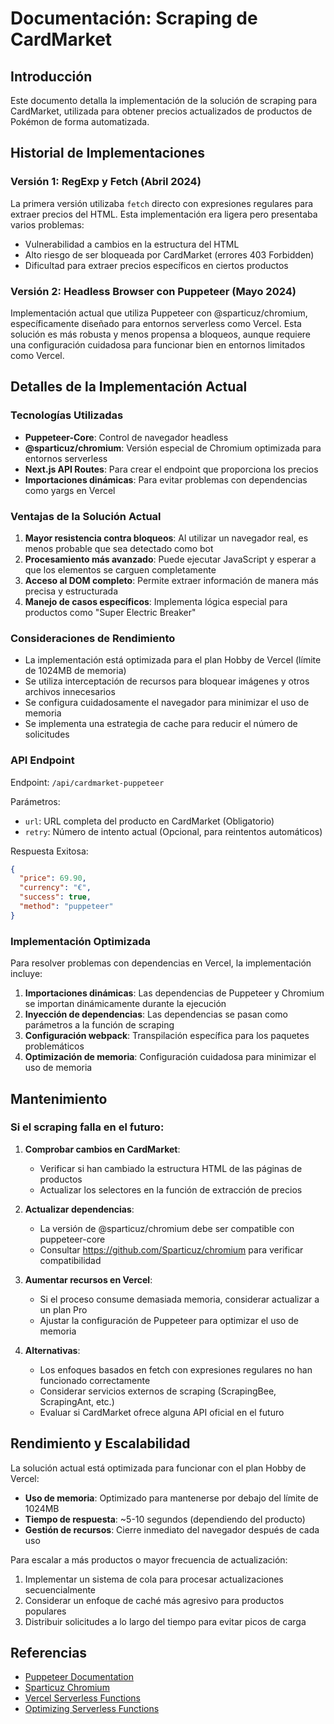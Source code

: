 # Documentación: Scraping de CardMarket

## Introducción

Este documento detalla la implementación de la solución de scraping para CardMarket, utilizada para obtener precios actualizados de productos de Pokémon de forma automatizada.

## Historial de Implementaciones

### Versión 1: RegExp y Fetch (Abril 2024)
La primera versión utilizaba `fetch` directo con expresiones regulares para extraer precios del HTML. Esta implementación era ligera pero presentaba varios problemas:
- Vulnerabilidad a cambios en la estructura del HTML
- Alto riesgo de ser bloqueada por CardMarket (errores 403 Forbidden)
- Dificultad para extraer precios específicos en ciertos productos

### Versión 2: Headless Browser con Puppeteer (Mayo 2024)
Implementación actual que utiliza Puppeteer con @sparticuz/chromium, específicamente diseñado para entornos serverless como Vercel. Esta solución es más robusta y menos propensa a bloqueos, aunque requiere una configuración cuidadosa para funcionar bien en entornos limitados como Vercel.

## Detalles de la Implementación Actual

### Tecnologías Utilizadas
- **Puppeteer-Core**: Control de navegador headless
- **@sparticuz/chromium**: Versión especial de Chromium optimizada para entornos serverless
- **Next.js API Routes**: Para crear el endpoint que proporciona los precios
- **Importaciones dinámicas**: Para evitar problemas con dependencias como yargs en Vercel

### Ventajas de la Solución Actual
1. **Mayor resistencia contra bloqueos**: Al utilizar un navegador real, es menos probable que sea detectado como bot
2. **Procesamiento más avanzado**: Puede ejecutar JavaScript y esperar a que los elementos se carguen completamente
3. **Acceso al DOM completo**: Permite extraer información de manera más precisa y estructurada
4. **Manejo de casos específicos**: Implementa lógica especial para productos como "Super Electric Breaker"

### Consideraciones de Rendimiento
- La implementación está optimizada para el plan Hobby de Vercel (límite de 1024MB de memoria)
- Se utiliza interceptación de recursos para bloquear imágenes y otros archivos innecesarios
- Se configura cuidadosamente el navegador para minimizar el uso de memoria
- Se implementa una estrategia de cache para reducir el número de solicitudes

### API Endpoint

Endpoint: `/api/cardmarket-puppeteer`

Parámetros:
- `url`: URL completa del producto en CardMarket (Obligatorio)
- `retry`: Número de intento actual (Opcional, para reintentos automáticos)

Respuesta Exitosa:
```json
{
  "price": 69.90,
  "currency": "€",
  "success": true,
  "method": "puppeteer"
}
```

### Implementación Optimizada
Para resolver problemas con dependencias en Vercel, la implementación incluye:

1. **Importaciones dinámicas**: Las dependencias de Puppeteer y Chromium se importan dinámicamente durante la ejecución
2. **Inyección de dependencias**: Las dependencias se pasan como parámetros a la función de scraping
3. **Configuración webpack**: Transpilación específica para los paquetes problemáticos
4. **Optimización de memoria**: Configuración cuidadosa para minimizar el uso de memoria

## Mantenimiento

### Si el scraping falla en el futuro:

1. **Comprobar cambios en CardMarket**:
   - Verificar si han cambiado la estructura HTML de las páginas de productos
   - Actualizar los selectores en la función de extracción de precios

2. **Actualizar dependencias**:
   - La versión de @sparticuz/chromium debe ser compatible con puppeteer-core
   - Consultar https://github.com/Sparticuz/chromium para verificar compatibilidad

3. **Aumentar recursos en Vercel**:
   - Si el proceso consume demasiada memoria, considerar actualizar a un plan Pro
   - Ajustar la configuración de Puppeteer para optimizar el uso de memoria

4. **Alternativas**:
   - Los enfoques basados en fetch con expresiones regulares no han funcionado correctamente
   - Considerar servicios externos de scraping (ScrapingBee, ScrapingAnt, etc.)
   - Evaluar si CardMarket ofrece alguna API oficial en el futuro

## Rendimiento y Escalabilidad

La solución actual está optimizada para funcionar con el plan Hobby de Vercel:
- **Uso de memoria**: Optimizado para mantenerse por debajo del límite de 1024MB
- **Tiempo de respuesta**: ~5-10 segundos (dependiendo del producto)
- **Gestión de recursos**: Cierre inmediato del navegador después de cada uso

Para escalar a más productos o mayor frecuencia de actualización:
1. Implementar un sistema de cola para procesar actualizaciones secuencialmente
2. Considerar un enfoque de caché más agresivo para productos populares
3. Distribuir solicitudes a lo largo del tiempo para evitar picos de carga

## Referencias
- [Puppeteer Documentation](https://pptr.dev/)
- [Sparticuz Chromium](https://github.com/Sparticuz/chromium)
- [Vercel Serverless Functions](https://vercel.com/docs/functions/serverless-functions)
- [Optimizing Serverless Functions](https://vercel.com/guides/optimizing-serverless-functions) 